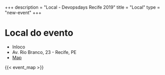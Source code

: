 +++
description = "Local - Devopsdays Recife 2019"
title = "Local"
type = "new-event"
+++
<p></p>

<h1>Local do evento</h1>

* Inloco
* Av. Rio Branco, 23 - Recife, PE 
* <a href="https://goo.gl/maps/9jCMpUULWFZjs5wJ8">Map</a>


{{< event_map >}}

<p></p>